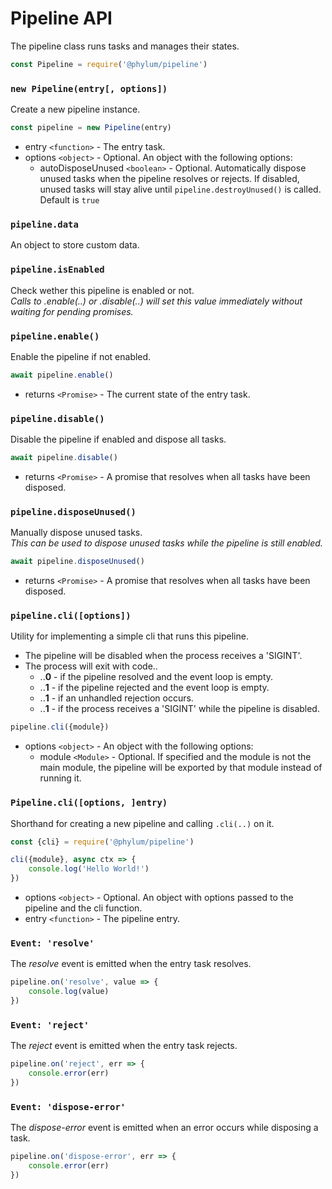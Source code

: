 # Pipeline API
The pipeline class runs tasks and manages their states.

```js
const Pipeline = require('@phylum/pipeline')
```

### `new Pipeline(entry[, options])`
Create a new pipeline instance.
```js
const pipeline = new Pipeline(entry)
```
+ entry `<function>` - The entry task.
+ options `<object>` - Optional. An object with the following options:
	+ autoDisposeUnused `<boolean>` - Optional. Automatically dispose unused tasks when the pipeline resolves or rejects. If disabled, unused tasks will stay alive until `pipeline.destroyUnused()` is called. Default is `true`

### `pipeline.data`
An object to store custom data.

### `pipeline.isEnabled`
Check wether this pipeline is enabled or not.<br/>
*Calls to .enable(..) or .disable(..) will set this value immediately without waiting for pending promises.*

### `pipeline.enable()`
Enable the pipeline if not enabled.
```js
await pipeline.enable()
```
+ returns `<Promise>` - The current state of the entry task.

### `pipeline.disable()`
Disable the pipeline if enabled and dispose all tasks.
```js
await pipeline.disable()
```
+ returns `<Promise>` - A promise that resolves when all tasks have been disposed.

### `pipeline.disposeUnused()`
Manually dispose unused tasks.<br/>
*This can be used to dispose unused tasks while the pipeline is still enabled.*
```js
await pipeline.disposeUnused()
```
+ returns `<Promise>` - A promise that resolves when all tasks have been disposed.

### `pipeline.cli([options])`
Utility for implementing a simple cli that runs this pipeline.
+ The pipeline will be disabled when the process receives a 'SIGINT'.
+ The process will exit with code..
	+ ..**0** - if the pipeline resolved and the event loop is empty.
	+ ..**1** - if the pipeline rejected and the event loop is empty.
	+ ..**1** - if an unhandled rejection occurs.
	+ ..**1** - if the process receives a 'SIGINT' while the pipeline is disabled.

```js
pipeline.cli({module})
```
+ options `<object>` - An object with the following options:
	+ module `<Module>` - Optional. If specified and the module is not the main module, the pipeline will be exported by that module instead of running it.

### `Pipeline.cli([options, ]entry)`
Shorthand for creating a new pipeline and calling `.cli(..)` on it.
```js
const {cli} = require('@phylum/pipeline')

cli({module}, async ctx => {
	console.log('Hello World!')
})
```
+ options `<object>` - Optional. An object with options passed to the pipeline and the cli function.
+ entry `<function>` - The pipeline entry.

### `Event: 'resolve'`
The *resolve* event is emitted when the entry task resolves.
```js
pipeline.on('resolve', value => {
	console.log(value)
})
```

### `Event: 'reject'`
The *reject* event is emitted when the entry task rejects.
```js
pipeline.on('reject', err => {
	console.error(err)
})
```

### `Event: 'dispose-error'`
The *dispose-error* event is emitted when an error occurs while disposing a task.
```js
pipeline.on('dispose-error', err => {
	console.error(err)
})
```
